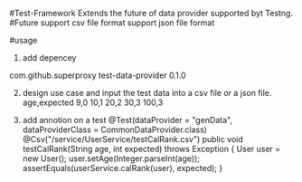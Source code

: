  #Test-Framework
  Extends the future of data provider supported byt Testng.
 #Future
support csv file format
support json file format

#usage
1. add depencey
<dependency> 
<groupId>com.github.superproxy</groupId>
<artifactId>test-data-provider</artifactId>
<version>0.1.0</version>
</dependency>

2. design use case and input the test data into a csv file or a json file.
age,expected
9,0
10,1
20,2
30,3
100,3

3. add annotion on a test
   @Test(dataProvider = "genData", dataProviderClass = CommonDataProvider.class)
    @Csv("/service/UserService/testCalRank.csv")
    public void testCalRank(String age, int expected) throws Exception {
        User user = new User();
        user.setAge(Integer.parseInt(age));
        assertEquals(userService.calRank(user), expected);
    }
